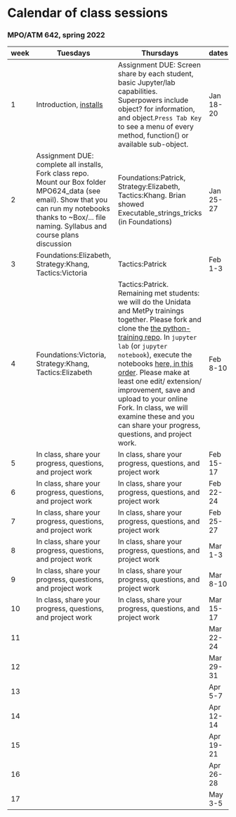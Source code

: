 # Calendar of class sessions 
### MPO/ATM 642, spring 2022

week | Tuesdays | Thursdays | dates
-----|----------|-----------|------
1 | Introduction, [installs](https://github.com/MPOcanes/MPO624_2022/blob/main/README.md) | Assignment DUE: Screen share by each student, basic Jupyter/lab capabilities. Superpowers include object? for information, and object.`Press Tab Key` to see a menu of every method, function() or available sub-object. | Jan 18-20
2 |Assignment DUE: complete all installs, Fork class repo. Mount our Box folder MPO624_data (see email). Show that you can run my notebooks thanks to ~Box/... file naming. Syllabus and course plans discussion |Foundations:Patrick, Strategy:Elizabeth, Tactics:Khang. Brian showed Executable_strings_tricks (in Foundations) | Jan 25-27
3 |Foundations:Elizabeth, Strategy:Khang, Tactics:Victoria  | Tactics:Patrick  | Feb 1-3
4 |Foundations:Victoria, Strategy:Khang, Tactics:Elizabeth  | Tactics:Patrick. Remaining met students: we will do the Unidata and MetPy trainings together. Please fork and clone the [the python-training repo](https://github.com/Unidata/python-training). In `jupyter lab` (or `jupyter notebook`), execute the notebooks [here, in this order](https://unidata.github.io/python-training/workshop/workshop-intro/). Please make at least one edit/ extension/ improvement, save and upload to your online Fork. In class, we will examine these and you can share your progress, questions, and project work. | Feb 8-10
5 |In class, share your progress, questions, and project work | In class, share your progress, questions, and project work | Feb 15-17
6 | In class, share your progress, questions, and project work |In class, share your progress, questions, and project work | Feb 22-24
7 |In class, share your progress, questions, and project work  |In class, share your progress, questions, and project work  | Feb 25-27
8 |In class, share your progress, questions, and project work  |In class, share your progress, questions, and project work  | Mar 1-3
9 |In class, share your progress, questions, and project work  |In class, share your progress, questions, and project work  | Mar 8-10
10|In class, share your progress, questions, and project work  |In class, share your progress, questions, and project work  | Mar 15-17
11|  |  | Mar 22-24
12|  |  | Mar 29-31
13|  |  | Apr 5-7
14|  |  | Apr 12-14
15|  |  | Apr 19-21
16|  |  | Apr 26-28
17|  |  | May 3-5

